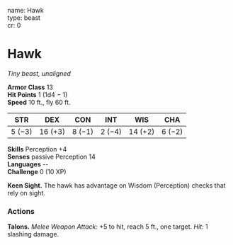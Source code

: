 name: Hawk    
type: beast    
cr: 0

# Hawk 
_Tiny beast, unaligned_

**Armor Class** 13    
**Hit Points** 1 (1d4 − 1)    
**Speed** 10 ft., fly 60 ft.

| STR     | DEX     | CON     | INT     | WIS     | CHA     |
|---------|---------|---------|---------|---------|---------|
| 5 (−3)  | 16 (+3) | 8 (−1)  | 2 (−4)  | 14 (+2) | 6 (−2)  | 

**Skills** Perception +4    
**Senses** passive Perception 14    
**Languages** --    
**Challenge** 0 (10 XP)

**Keen Sight.** The hawk has advantage on Wisdom (Perception) checks that rely on sight.

### Actions 
**Talons.** _Melee Weapon Attack:_ +5 to hit, reach 5 ft., one target. _Hit:_ 1 slashing damage. 